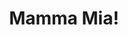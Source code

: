 ---
title: "Mamma Mia!"
drama-url: "https://en.wikipedia.org/wiki/Mamma_Mia!_(musical)
brief-introduction: "
img-name: "Mamma Mia Mexico in 11 March 2010"
image-url: "https://upload.wikimedia.org/wikipedia/commons/thumb/7/71/Mamma_Mia%21_Mexico.JPG/1600px-Mamma_Mia%21_Mexico.JPG"
img-creator: "Adry Galvan"
licence: "CC BY-SA 4.0"

original-work-name: 
original-work-type: jukebox musical
original-work-year: 1999
original-work-url: https://en.wikipedia.org/wiki/Mamma_Mia!_(musical)
writer: "Catherine Johnson"

category: "Opera and Musicals"
tags: 1990s, Youth, Classics, ABBA, Love, Female, West End, Broadway, Popular

synopsis: |
  The story tells the story of a mother and her daughter who lived by opening a restaurant on a small Greek island. Her daughter is about to get married. She hopes that her father can personally hand over her to her husband on the wedding, but her mother never told her who is her father. Before getting married, she took a peek at her mother's diary and found that her mother had three lovers who were most likely her biological father. In a hurry, she sent three invitations based on the old letter address she found. They attended her wedding...  
  
  Who is the biological father of this daughter? Mother meets these three old lovers again without knowing it, will she anger her daughter? How does she face these three old lovers? As for the three men who are most likely to be the heroine's fathers, which one is the real father? Will this wedding turn from a happy event to a "pot of porridge"? …

act-brief: |
  _**Act I**_ - The day before the wedding.   
  With the orchestra voice, Sophie told her sisters that they took a peek at their mother's diary and found three objects that might be fathers. Now all three of them have agreed to come to their wedding, and she still has 24 hours to find out who is her father.  

  _**Act II**_ - Wedding day.
  Sophie's having a nightmare in which her three fathers all fight for the right to walk her down the aisle. As Sophie storms out of the room, Sam's behaviours made Sophie hate him, and she isn't consoled with any fatherly advice that Sam gave to Sophie..Then, Sky accuses Sophie of wanting a big white wedding only so that she can find out who her father is. He's very hurt that she kept this plan a secret from him.  
  After a very messy situation at the wedding, Sophie calls a halt to the proceedings. Sam seizes this chance and proposes to Donna. In the end, Sam and Donna are married, and at the end of the night, Sophie and Sky depart on a round-the-world tour.
transition: |
  "Mamma Mia" made an unprecedented sensation when it premiered in London. Celebrities around the world flocked to watch with the general audience. The number of viewers of this musical broke the London box office record (thisistheatre.com, 2021), and London traffic was even more paralyzed. Here are more information about the premiere you might be interested in...

performance-date: "6 April 1999"
performance-country: "UK"
performance-city: "London"
performance-venue: "Prince Edward Theatre"
director: "Phyllida Lloyd"
directer-img-url: "https://upload.wikimedia.org/wikipedia/commons/f/fb/Phyllida_Lloyd_%28cropped%29.jpg"
directer-img-licence: "CC BY 2.0"
scriptwriter: "Benny Andersson & Björn Ulvaeus (Music & Lyrics), Anthony Van Laast (Choreograph), Howard Harrison (Lighting Design), Andrew Bruce & Bobby Aitken (Sound Design), Martin Koch (Musical Supervision, Additional Material & Arrangements)"

references: |
  wikipedia.org. 2021. Mamma Mia! (musical) - Wikipedia. [online] Available at: <https://en.wikipedia.org/wiki/Mamma_Mia!_(musical)#Synopsis> [Accessed 13 December 2021].

  thisistheatre.com. 2021. Mamma Mia the musical live on stage in London throughout 2021 and 2022 - thisistheatre.com. [online] Available at: <https://www.thisistheatre.com/londonshows/mammamia.html> [Accessed 13 December 2021].

music1: Summer Night City
music1-url: https://www.youtube.com/watch?v=gbZN6P3sVb8

music2: Under Attack
music2-url: https://www.youtube.com/watch?v=CaR8QrmKOtg

music3: HONEY HONEY
music3-url: https://www.youtube.com/watch?v=4jCq45Yr7cY

layout: exhibit
---